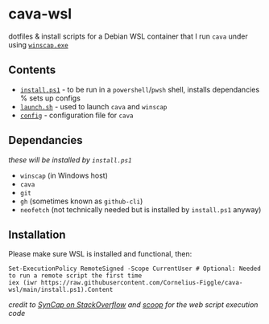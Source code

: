# cava-wsl

dotfiles & install scripts for a Debian WSL container that I run `cava` under using [`winscap.exe`](https://github.com/quantum5/winscap)

## Contents

- [`install.ps1`](./install.ps1) - to be run in a `powershell`/`pwsh` shell, installs dependancies % sets up configs
- [`launch.sh`](./launch.sh) - used to launch `cava` and `winscap`
- [`config`](./config) - configuration file for `cava`

## Dependancies

*these will be installed by `install.ps1`*

- `winscap` (in Windows host)
- `cava`
- `git`
- `gh` (sometimes known as `github-cli`)
- `neofetch` (not technically needed but is installed by `install.ps1` anyway)

## Installation

Please make sure WSL is installed and functional, then:

```pwsh
Set-ExecutionPolicy RemoteSigned -Scope CurrentUser # Optional: Needed to run a remote script the first time
iex (iwr https://raw.githubusercontent.com/Cornelius-Figgle/cava-wsl/main/install.ps1).Content
```

*credit to [SynCap on StackOverflow](https://stackoverflow.com/a/68530475/19860022) and [scoop](https://scoop.sh) for the web script execution code*
